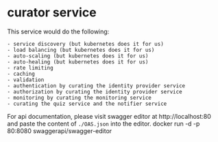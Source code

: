 # curator service
This service would do the following:

    - service discovery (but kubernetes does it for us)
    - load balancing (but kubernetes does it for us)
    - auto-scaling (but kubernetes does it for us)
    - auto-healing (but kubernetes does it for us)
    - rate limiting
    - caching
    - validation
    - authentication by curating the identity provider service
    - authorization by curating the identity provider service
    - monitoring by curating the monitoring service
    - curating the quiz service and the notifier service

For api documentation, please visit swagger editor at http://localhost:80
and paste the content of `./OAS.json` into the editor.
docker run -d -p 80:8080 swaggerapi/swagger-editor